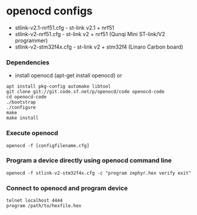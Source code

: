 # openocd configs
- stlink-v2.1-nrf51.cfg - st-link v2.1 + nrf51
- stlink-v2-nrf51.cfg - st-link v2 + nrf51  (Qunqi Mini ST-link/V2 programmer)
- stlink-v2-stm32f4x.cfg - st-link v2 + stm32f4 (Linaro Carbon board)

### Dependencies
- install openocd (apt-get install openocd)
or
```
apt install pkg-config automake libtool
git clone git://git.code.sf.net/p/openocd/code openocd-code
cd openocd-code
./bootstrap
./configure
make
make install
```
### Execute openocd
```
openocd -f [configfilename.cfg]
```
### Program a device directly using openocd command line
```
openocd -f stlink-v2-stm32f4x.cfg -c "program zephyr.hex verify exit"
```

### Connect to openocd and program device
```
telnet localhost 4444
program /path/to/hexfile.hex
```
